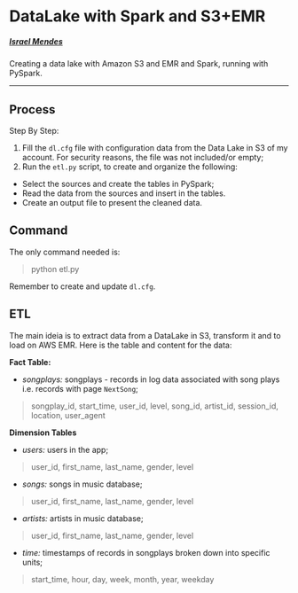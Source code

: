 # DataLake with Spark and S3+EMR
##### [Israel Mendes](israelmendes.com.br)
Creating a data lake with Amazon S3 and EMR and Spark, running with PySpark.

--- 

## Process
Step By Step:
1. Fill the `dl.cfg` file with configuration data from the Data Lake in S3 of my account. For security reasons, the file was not included/or empty;
2. Run the `etl.py` script, to create and organize the following:
 - Select the sources and create the tables in PySpark;
 - Read the data from the sources and insert in the tables.
 - Create an output file to present the cleaned data.
 
## Command
The only command needed is:
> python etl.py

Remember to create and update `dl.cfg`.

## ETL
The main ideia is to extract data from a DataLake in S3, transform it and to load on AWS EMR. Here is the table and content for the data:

**Fact Table:**
- _songplays:_ songplays - records in log data associated with song plays i.e. records with page `NextSong`;
> songplay_id, start_time, user_id, level, song_id, artist_id, session_id, location, user_agent 

**Dimension Tables**
- _users:_ users in the app;
> user_id, first_name, last_name, gender, level
- _songs:_ songs in music database;
> user_id, first_name, last_name, gender, level
- _artists:_ artists in music database;
> user_id, first_name, last_name, gender, level
- _time:_ timestamps of records in songplays broken down into specific units;
> start_time, hour, day, week, month, year, weekday
